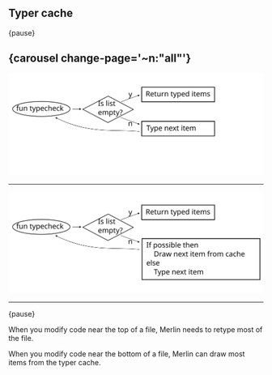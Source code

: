 ## Typer cache

{pause}


{carousel change-page='~n:"all"'}
-----
![](typer.svg)

---

![](typer_with_cache.svg)

-----

{pause}

When you modify code near the top of a file, Merlin needs to retype most of the file.

When you modify code near the bottom of a file, Merlin can draw most items from the typer cache.
